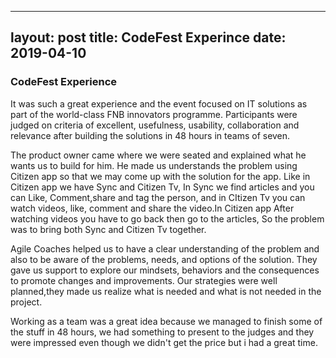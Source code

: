 
---
layout: post
title: CodeFest Experince
date: 2019-04-10
---

### CodeFest Experience

It was such a great experience and the event focused on IT solutions as part of the world-class FNB innovators programme. Participants were judged on criteria of excellent, usefulness, usability, collaboration and relevance after building the solutions in 48 hours in teams of seven.

The product owner came where we were seated and explained what he wants us to build for him.  He made us understands the problem using Citizen app so that we may come up with the solution for the app. Like in  Citizen app we have Sync and Citizen Tv, In Sync we find articles and you can Like, Comment,share and tag the person, and in CItizen Tv you can watch videos, like, comment and share the video.In Citizen app After watching videos you have to go back  then go to the articles, So the problem was to bring both Sync and Citizen Tv together.

Agile Coaches helped us to have a clear understanding of the problem and also to be aware of the problems, needs, and options of the solution.  They gave us support to explore our mindsets, behaviors and the consequences to promote changes and improvements. Our strategies were well planned,they made us realize what is needed and what is not needed in the project.

Working as a team was a great idea because we managed to finish some of the stuff in 48 hours, we had something to present to the judges and they were impressed even though we didn't get the price but i had a great time.



